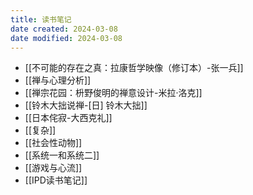 ```yaml
---
title: 读书笔记
date created: 2024-03-08
date modified: 2024-03-08
---
```

- [[不可能的存在之真：拉康哲学映像（修订本）-张一兵]]
- [[禅与心理分析]]
- [[禅宗花园：枡野俊明的禅意设计-米拉·洛克]]
- [[铃木大拙说禅-[日] 铃木大拙]]
- [[日本侘寂-大西克礼]]
- [[复杂]]
- [[社会性动物]]
- [[系统一和系统二]]
- [[游戏与心流]]
- [[IPD读书笔记]]
